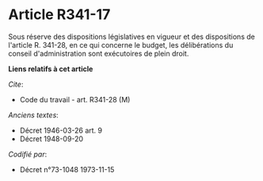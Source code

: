 # Article R341-17

Sous réserve des dispositions législatives en vigueur et des dispositions de l'article R. 341-28, en ce qui concerne le
budget, les délibérations du conseil d'administration sont exécutoires de plein droit.

**Liens relatifs à cet article**

_Cite_:

  - Code du travail - art. R341-28 (M)

_Anciens textes_:

  - Décret  1946-03-26 art. 9
  - Décret  1948-09-20

_Codifié par_:

  - Décret n°73-1048 1973-11-15
